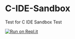 # C-IDE-Sandbox
Test for C IDE Sandbox Test

[![Run on Repl.it](https://repl.it/badge/github/Slavic/C-IDE-Sandbox)](https://repl.it/github/Slavic/C-IDE-Sandbox)